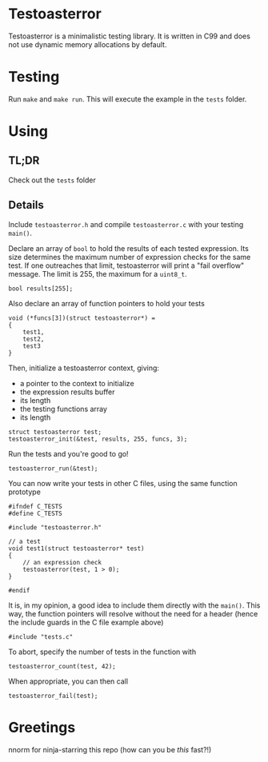 # Testoasterror
Testoasterror is a minimalistic testing library. It is written in C99
and does not use dynamic memory allocations by default.

# Testing
Run `make` and `make run`. This will execute the example in the `tests` folder.

# Using
## TL;DR
Check out the `tests` folder

## Details
Include `testoasterror.h` and compile `testoasterror.c` with your testing `main()`.

Declare an array of `bool` to hold the results of each tested expression.
Its size determines the maximum number of expression checks for the same test.
If one outreaches that limit, testoasterror will print a "fail overflow" message.
The limit is 255, the maximum for a `uint8_t`.
```
bool results[255];
```

Also declare an array of function pointers to hold your tests
```
void (*funcs[3])(struct testoasterror*) =
{
	test1,
	test2,
	test3
}
```

Then, initialize a testoasterror context, giving:
 - a pointer to the context to initialize
 - the expression results buffer
 - its length
 - the testing functions array
 - its length
```
struct testoasterror test;
testoasterror_init(&test, results, 255, funcs, 3);
```

Run the tests and you're good to go!
```
testoasterror_run(&test);
```

You can now write your tests in other C files, using the same function prototype
```
#ifndef C_TESTS
#define C_TESTS

#include "testoasterror.h"

// a test
void test1(struct testoasterror* test)
{
	// an expression check
	testoasterror(test, 1 > 0);
}

#endif
```

It is, in my opinion, a good idea to include them directly with the `main()`.
This way, the function pointers will resolve without the need for a header
(hence the include guards in the C file example above)
```
#include "tests.c"
```

To abort, specify the number of tests in the function with
```
testoasterror_count(test, 42);
```

When appropriate, you can then call
```
testoasterror_fail(test);
```

# Greetings
nnorm for ninja-starring this repo (how can you be *this* fast?!)
